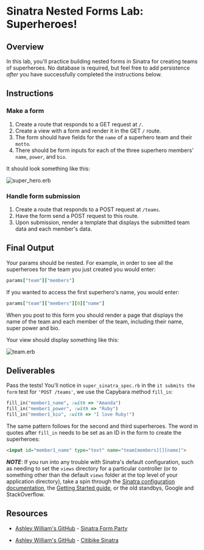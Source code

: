 # Sinatra Nested Forms Lab: Superheroes!

## Overview

In this lab, you'll practice building nested forms in Sinatra for creating teams of superheroes. No database is required, but feel free to add persistence *after* you have successfully completed the instructions below.

## Instructions

### Make a form

1. Create a route that responds to a GET request at `/`.
2. Create a view with a form and render it in the GET `/` route.
3. The form should have fields for the `name` of a superhero team and their `motto`.
4. There should be form inputs for each of the three superhero members' `name`, `power`, and `bio`.

It should look something like this:

![super_hero.erb](http://i.imgur.com/Ws3nCIC.png)

### Handle form submission

1. Create a route that responds to a POST request at `/teams`.
2. Have the form send a POST request to this route.
2. Upon submission, render a template that displays the submitted team data and each member's data.

## Final Output

Your params should be nested. For example, in order to see all the superheroes for the team you just created you would enter: 

```ruby
params["team"]["members"]
```
If you wanted to access the first superhero's name, you would enter:

```ruby
params["team"]["members"][0]["name"]
```

When you post to this form you should render a page that displays the name of the team and each member of the team, including their name, super power and bio.

Your view should display something like this:

![team.erb](http://i.imgur.com/SsVQ5e0.png)

## Deliverables

Pass the tests! You'll notice in `super_sinatra_spec.rb` in the `it submits the form` test for `'POST /teams'`, we use the Capybara method `fill_in`:

```ruby
fill_in("member1_name", :with => "Amanda")
fill_in("member1_power", :with => "Ruby")
fill_in("member1_bio", :with => "I love Ruby!")
```

The same pattern follows for the second and third superheroes. The word in quotes after `fill_in` needs to be set as an ID in the form to create the superheroes:

```html
<input id="member1_name" type="text" name="team[members][][name]">
```

***NOTE***: If you run into any trouble with Sinatra's default configuration, such as needing to set the `views` directory for a particular controller (or to something other than the default `views` folder at the top level of your application directory), take a spin through the [Sinatra configuration documentation](http://www.sinatrarb.com/configuration.html), the [Getting Started guide](http://www.sinatrarb.com/intro), or the old standbys, Google and StackOverflow.

## Resources

* [Ashley William's GitHub](https://github.com/ashleygwilliams/) - [Sinatra Form Party](https://github.com/ashleygwilliams/sinatra-form-party)

* [Ashley William's GitHub](https://github.com/ashleygwilliams/) - [Citibike Sinatra](https://github.com/ashleygwilliams/citibike-sinatra)
